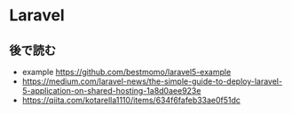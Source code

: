 # Laravel

## 後で読む
- example https://github.com/bestmomo/laravel5-example
- https://medium.com/laravel-news/the-simple-guide-to-deploy-laravel-5-application-on-shared-hosting-1a8d0aee923e
- https://qiita.com/kotarella1110/items/634f6fafeb33ae0f51dc

